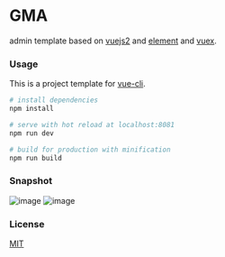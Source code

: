 # GMA
admin template based on [vuejs2](http://vuejs.org/) and [element](http://element.eleme.io/#/) and [vuex](https://github.com/vuejs/vuex).

### Usage

This is a project template for [vue-cli](https://github.com/vuejs/vue-cli).

``` bash
# install dependencies
npm install

# serve with hot reload at localhost:8081
npm run dev

# build for production with minification
npm run build

```
### Snapshot

 ![image](https://github.com/chjw8016/gma/raw/master/static/20170321160116.png)
 ![image](https://github.com/chjw8016/gma/raw/master/static/20170321161916.png)

### License
[MIT](http://opensource.org/licenses/MIT)
